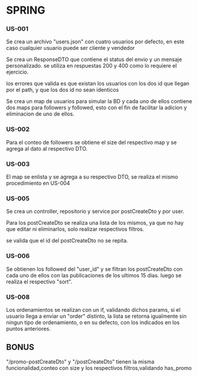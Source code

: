 
# SPRING

### US-001

Se crea un archivo "users.json" con cuatro usuarios por defecto, 
en este caso cualquier usuario puede ser cliente y vendedor


Se crea un ResponseDTO que contiene el status del envio y un mensaje 
personalizado. se utiliza en respuestas 200 y 400 como lo requiere el 
ejercicio.

los errores que valida es que existan los usuarios con los dos id que 
llegan por el path, y que los dos id no sean identicos

Se crea un map de usuarios para simular la BD y cada uno de ellos contiene 
dos maps para followers y followed, esto con el fin de facilitar la 
adicion y eliminacion de uno de ellos.

### US-002

Para el conteo de followers se obtiene el size del respectivo map y se 
agrega al dato al respectivo DTO.

### US-003

El map se enlista y se agrega a su respectivo DTO, se realiza el mismo 
procedimiento en US-004

### US-005

Se crea un controller, repositorio y service por postCreateDto y por user.

Para los postCreateDto se realiza una lista de los mismos, ya que no hay que editar
ni eliminarlos, solo realizar respectivos filtros. 

se valida que el id del postCreateDto no se repita.

### US-006

Se obtienen los followed del "user_id" y se filtran los postCreateDto con cada uno
de ellos con las publicaciones de los ultimos 15 dias. luego se realiza
el respectivo "sort".

### US-008

Los ordenamientos se realizan con un if, validando dichos params, 
si el usuario llega a enviar un "order" distinto, la lista se retorna
igualmente sin ningun tipo de ordenamiento, o en su defecto, con 
los indicados en los puntos anteriores.

## BONUS

"/promo-postCreateDto" y "/postCreateDto" tienen la misma funcionalidad,conteo con size y
los respectivos filtros,validando has_promo




